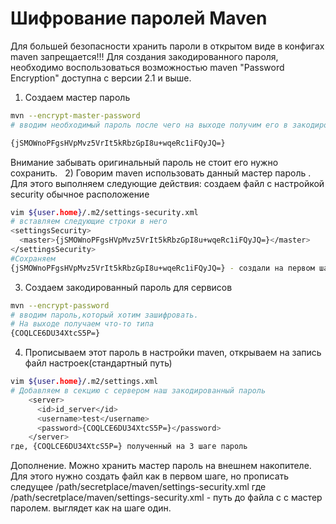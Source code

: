 # Шифрование паролей Maven
Для большей безопасности хранить пароли в открытом виде в конфигах maven запрещается!!!
Для создания закодированного пароля, необходимо воспользоваться возможностью maven "Password Encryption" доступна с версии 2.1 и выше.
 
1) Создаем мастер пароль
```bash
mvn --encrypt-master-password
# вводим необходимый пароль после чего на выходе получим его в закодированном виде.

{jSMOWnoPFgsHVpMvz5VrIt5kRbzGpI8u+wqeRc1iFQyJQ=}
```
Внимание забывать оригинальный пароль не стоит его нужно сохранить.
 
2) Говорим maven использовать данный мастер пароль .
Для этого выполняем следующие действия: создаем файл с настройкой security обычное расположение 
```bash
vim ${user.home}/.m2/settings-security.xml
# вставляем следующие строки в него 
<settingsSecurity>
  <master>{jSMOWnoPFgsHVpMvz5VrIt5kRbzGpI8u+wqeRc1iFQyJQ=}</master>
</settingsSecurity>
#Сохраняем
{jSMOWnoPFgsHVpMvz5VrIt5kRbzGpI8u+wqeRc1iFQyJQ=} - создали на первом шаге
``` 
3) Создаем закодированный пароль для сервисов
```bash
mvn --encrypt-password
# вводим пароль,который хотим зашифровать.
# На выходе получаем что-то типа 
{COQLCE6DU34XtcS5P=}
```
 
4) Прописываем этот пароль в настройки maven, открываем на запись файл настроек(стандартный путь)
```bash
vim ${user.home}/.m2/settings.xml 
# Добавляем в секцию с сервером наш закодированный пароль
    <server>
      <id>id_server</id>
      <username>test</username>
      <password>{COQLCE6DU34XtcS5P=}</password>
    </server>
где, {COQLCE6DU34XtcS5P=} полученный на 3 шаге пароль
```
Дополнение.
Можно хранить мастер пароль на внешнем накопителе.
Для этого нужно создать файл как в первом шаге, но прописать следущее
<settingsSecurity>
  <relocation>/path/secretplace/maven/settings-security.xml</relocation>
</settingsSecurity>
где /path/secretplace/maven/settings-security.xml - путь до файла с с мастер паролем. выглядет как на шаге один.

